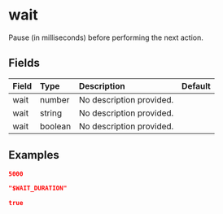 
# wait

Pause (in milliseconds) before performing the next action.

## Fields

Field | Type | Description | Default
:-- | :-- | :-- | :--
wait | number | No description provided. | 
wait | string | No description provided. | 
wait | boolean | No description provided. | 

## Examples

```json
5000
```

```json
"$WAIT_DURATION"
```

```json
true
```
